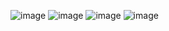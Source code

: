 ![image](https://github.com/SitiMarfungahDwiLestari/FaseOne_038/assets/115221965/49bc4b8a-879e-4721-adf7-17de34aa46a4)
![image](https://github.com/SitiMarfungahDwiLestari/FaseOne_038/assets/115221965/4c61fbad-e393-4931-8132-a2bc25a38fc5)
![image](https://github.com/SitiMarfungahDwiLestari/FaseOne_038/assets/115221965/f616a447-c1ac-4ba5-9f28-7c1cdd4a91e1)
![image](https://github.com/SitiMarfungahDwiLestari/FaseOne_038/assets/115221965/38564f40-0387-4b8d-8aea-373ba7bbc370)
